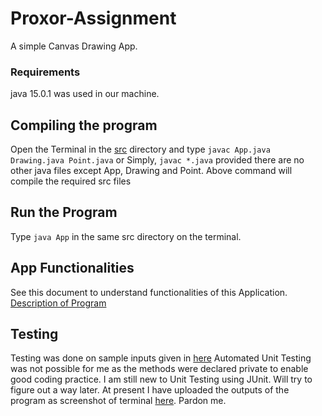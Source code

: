 # Proxor-Assignment
A simple Canvas Drawing App.

### Requirements
java 15.0.1 was used in our machine.

## Compiling the program
Open the Terminal in the [src](src/) directory and type
`javac App.java Drawing.java Point.java`
or Simply, `javac *.java` provided there are no
other java files except App, Drawing and Point.
Above command will compile the required src files

## Run the Program
Type `java App` in the same src directory on the terminal.

## App Functionalities
See this document to understand functionalities of this Application.
[Description of Program](Specification/Assignment.pdf "App Specification")

## Testing
Testing was done on sample inputs given in [here](Specification/Assignment.pdf) 
Automated Unit Testing was not possible for me as the methods were declared private to
enable good coding practice. I am still new to Unit Testing using JUnit. Will try to 
figure out a way later. At present I have uploaded the outputs of the program as
screenshot of terminal [here](). Pardon me.
